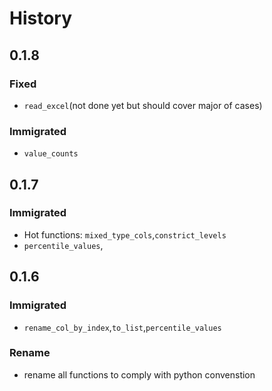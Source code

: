 # History
## 0.1.8
### Fixed
- `read_excel`(not done yet but should cover major of cases)

### Immigrated
- `value_counts`

## 0.1.7
### Immigrated
-   Hot functions: `mixed_type_cols`,`constrict_levels`
- `percentile_values`,

## 0.1.6
### Immigrated
- `rename_col_by_index`,`to_list`,`percentile_values`
### Rename
- rename all functions to comply with python convenstion

<!-- example -->
<!-- # History
## 0.3.0
### Changed
- Regression fitting sped up using NumPy operations.
### Deprecated
- Support for Python 3.5 has ended.
- `regression.regression` module has been removed.
## 0.2.1
### Fixed
- Fixed bug causing intercepts of zero.
## 0.1.1
### Added
- Multiple linear regression now available in new
`regression.multiple_regression` module.
### Deprecated
- 0.2.x will be the last version that supports Python 3.5.
- `regression.regression` module has been renamed
`regression.single_regression`. `regression.regression` will be
removed in next minor release -->